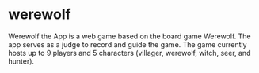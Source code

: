 # werewolf
Werewolf the App is a web game based on the board game Werewolf. The app serves as a judge to record and guide the game. The game currently hosts up to 9 players and 5 characters (villager, werewolf, witch, seer, and hunter).
